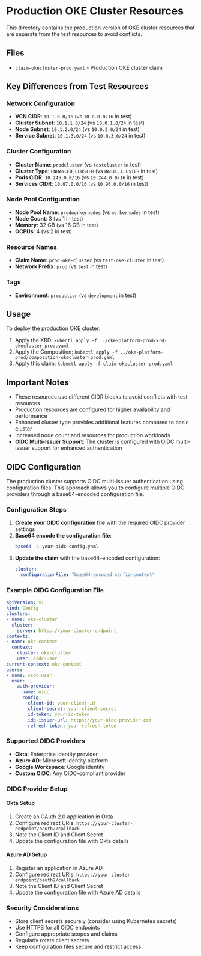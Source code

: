 # Production OKE Cluster Resources

This directory contains the production version of OKE cluster resources that are separate from the test resources to avoid conflicts.

## Files

- `claim-okecluster-prod.yaml` - Production OKE cluster claim

## Key Differences from Test Resources

### Network Configuration
- **VCN CIDR**: `10.1.0.0/16` (vs `10.0.0.0/16` in test)
- **Cluster Subnet**: `10.1.1.0/24` (vs `10.0.1.0/24` in test)
- **Node Subnet**: `10.1.2.0/24` (vs `10.0.2.0/24` in test)
- **Service Subnet**: `10.1.3.0/24` (vs `10.0.3.0/24` in test)

### Cluster Configuration
- **Cluster Name**: `prodcluster` (vs `testcluster` in test)
- **Cluster Type**: `ENHANCED_CLUSTER` (vs `BASIC_CLUSTER` in test)
- **Pods CIDR**: `10.245.0.0/16` (vs `10.244.0.0/16` in test)
- **Services CIDR**: `10.97.0.0/16` (vs `10.96.0.0/16` in test)

### Node Pool Configuration
- **Node Pool Name**: `prodworkernodes` (vs `workernodes` in test)
- **Node Count**: 3 (vs 1 in test)
- **Memory**: 32 GB (vs 16 GB in test)
- **OCPUs**: 4 (vs 2 in test)

### Resource Names
- **Claim Name**: `prod-oke-cluster` (vs `test-oke-cluster` in test)
- **Network Prefix**: `prod` (vs `test` in test)

### Tags
- **Environment**: `production` (vs `development` in test)

## Usage

To deploy the production OKE cluster:

1. Apply the XRD: `kubectl apply -f ../oke-platform-prod/xrd-okecluster-prod.yaml`
2. Apply the Composition: `kubectl apply -f ../oke-platform-prod/composition-okecluster-prod.yaml`
3. Apply this claim: `kubectl apply -f claim-okecluster-prod.yaml`

## Important Notes

- These resources use different CIDR blocks to avoid conflicts with test resources
- Production resources are configured for higher availability and performance
- Enhanced cluster type provides additional features compared to basic cluster
- Increased node count and resources for production workloads
- **OIDC Multi-Issuer Support**: The cluster is configured with OIDC multi-issuer support for enhanced authentication

## OIDC Configuration

The production cluster supports OIDC multi-issuer authentication using configuration files. This approach allows you to configure multiple OIDC providers through a base64-encoded configuration file.

### Configuration Steps

1. **Create your OIDC configuration file** with the required OIDC provider settings
2. **Base64 encode the configuration file**:
   ```bash
   base64 -i your-oidc-config.yaml
   ```
3. **Update the claim** with the base64-encoded configuration:
   ```yaml
   cluster:
     configurationFile: "base64-encoded-config-content"
   ```

### Example OIDC Configuration File

```yaml
apiVersion: v1
kind: Config
clusters:
- name: oke-cluster
  cluster:
    server: https://your-cluster-endpoint
contexts:
- name: oke-context
  context:
    cluster: oke-cluster
    user: oidc-user
current-context: oke-context
users:
- name: oidc-user
  user:
    auth-provider:
      name: oidc
      config:
        client-id: your-client-id
        client-secret: your-client-secret
        id-token: your-id-token
        idp-issuer-url: https://your-oidc-provider.com
        refresh-token: your-refresh-token
```

### Supported OIDC Providers
- **Okta**: Enterprise identity provider
- **Azure AD**: Microsoft identity platform
- **Google Workspace**: Google identity
- **Custom OIDC**: Any OIDC-compliant provider

### OIDC Provider Setup

#### Okta Setup
1. Create an OAuth 2.0 application in Okta
2. Configure redirect URIs: `https://your-cluster-endpoint/oauth2/callback`
3. Note the Client ID and Client Secret
4. Update the configuration file with Okta details

#### Azure AD Setup
1. Register an application in Azure AD
2. Configure redirect URIs: `https://your-cluster-endpoint/oauth2/callback`
3. Note the Client ID and Client Secret
4. Update the configuration file with Azure AD details

### Security Considerations
- Store client secrets securely (consider using Kubernetes secrets)
- Use HTTPS for all OIDC endpoints
- Configure appropriate scopes and claims
- Regularly rotate client secrets
- Keep configuration files secure and restrict access 